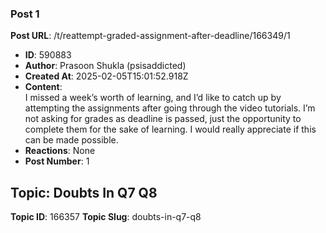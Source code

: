 ### Post 1
**Post URL**: /t/reattempt-graded-assignment-after-deadline/166349/1
- **ID**: 590883
- **Author**: Prasoon Shukla (psisaddicted)
- **Created At**: 2025-02-05T15:01:52.918Z
- **Content**:  
  I missed a week’s worth of learning, and I’d like to catch up by attempting the assignments after going through the video tutorials. I’m not asking for grades as deadline is passed, just the opportunity to complete them for the sake of learning. I would really appreciate if this can be made possible.
- **Reactions**: None
- **Post Number**: 1

## Topic: Doubts In Q7 Q8
**Topic ID**: 166357
**Topic Slug**: doubts-in-q7-q8

